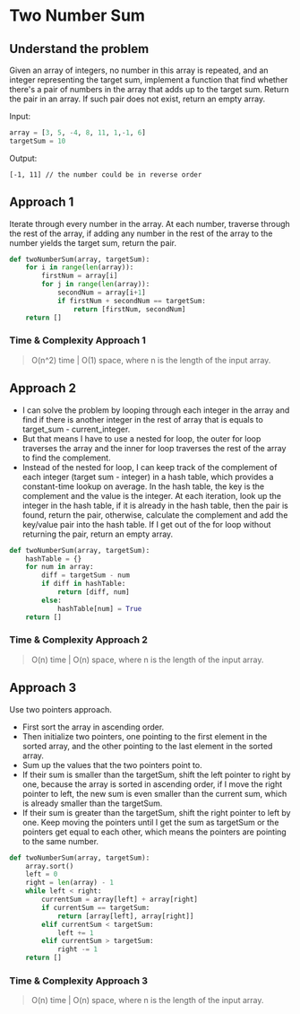 # Two Number Sum

## Understand the problem
Given an array of integers, no number in this array is repeated, and an integer representing the target sum, implement a function that find whether there's a pair of numbers in the array that adds up to the target sum. Return the pair in an array. If such pair does not exist, return an empty array.

Input:
```py
array = [3, 5, -4, 8, 11, 1,-1, 6]
targetSum = 10
```
Output: 
```
[-1, 11] // the number could be in reverse order
```

## Approach 1
Iterate through every number in the array. At each number, traverse through the rest of the array, if adding any number in the rest of the array to the number yields the target sum, return the pair.

```py
def twoNumberSum(array, targetSum):
    for i in range(len(array)):
        firstNum = array[i]
        for j in range(len(array)):
            secondNum = array[i+1]
            if firstNum + secondNum == targetSum:
                return [firstNum, secondNum]
    return []

```



### Time & Complexity Approach 1

>O(n^2) time | O(1) space, where n is the length of the input array.

## Approach 2
- I can solve the problem by looping through each integer in the array and find if there is another integer in the rest of array that is equals to target_sum - current_integer. 
- But that means I have to use a nested for loop, the outer for loop traverses the array and the inner for loop traverses the rest of the array to find the complement. 
- Instead of the nested for loop, I can keep track of the complement of each integer (target sum - integer) in a hash table, which provides a constant-time lookup on average. In the hash table, the key is the complement and the value is the integer. At each iteration, look up the integer in the hash table, if it is already in the hash table, then the pair is found, return the pair, otherwise, calculate the complement and add the key/value pair into the hash table. If I get out of the for loop without returning the pair, return an empty array.

```py
def twoNumberSum(array, targetSum):
    hashTable = {}
    for num in array:
        diff = targetSum - num
        if diff in hashTable:
            return [diff, num]
        else:
            hashTable[num] = True
    return []
```



### Time & Complexity Approach 2

>O(n) time | O(n) space, where n is the length of the input array.

## Approach 3
Use two pointers approach. 
- First sort the array in ascending order. 
- Then initialize two pointers, one pointing to the first element in the sorted array, and the other pointing to the last element in the sorted array. 
- Sum up the values that the two pointers point to. 
- If their sum is smaller than the targetSum, shift the left pointer to right by one, because the array is sorted in ascending order, if I move the right pointer to left, the new sum is even smaller than the current sum, which is already smaller than the targetSum. 
- If their sum is greater than the targetSum, shift the right pointer to left by one. Keep moving the pointers until I get the sum as targetSum or the pointers get equal to each other, which means the pointers are pointing to the same number.

```py
def twoNumberSum(array, targetSum):
    array.sort()
    left = 0
    right = len(array) - 1
    while left < right:
        currentSum = array[left] + array[right]
        if currentSum == targetSum:
            return [array[left], array[right]]
        elif currentSum < targetSum:
            left += 1
        elif currentSum > targetSum:
            right -= 1
    return []
```



### Time & Complexity Approach 3

>O(n) time | O(n) space, where n is the length of the input array.
